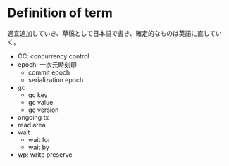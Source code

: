 # Definition of term
適宜追加していき、草稿として日本語で書き、確定的なものは英語に直していく。

- CC: concurrency control
- epoch: 一次元時刻印
  - commit epoch
  - serialization epoch
- gc
  - gc key
  - gc value
  - gc version
- ongoing tx
- read area
- wait
  - wait for
  - wait by
- wp: write preserve
